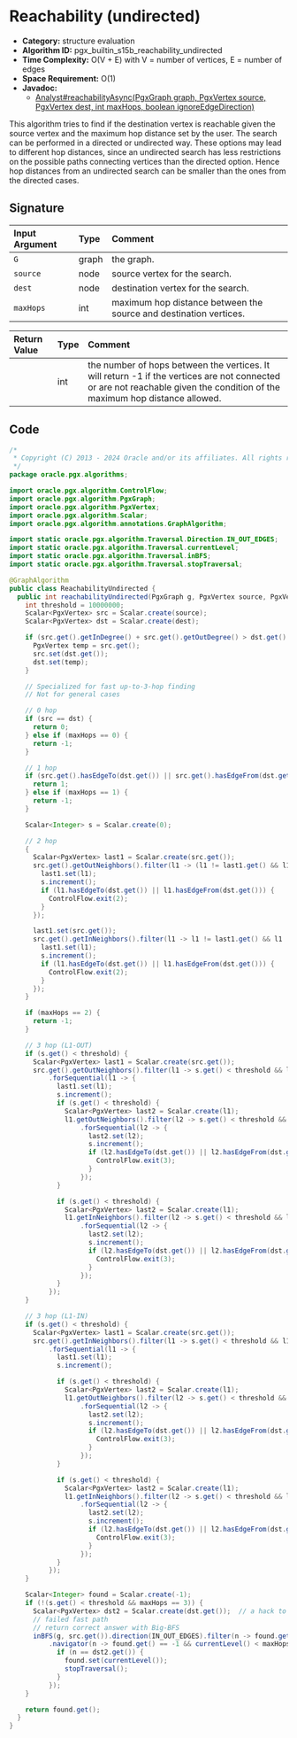 # Reachability (undirected)

- **Category:** structure evaluation
- **Algorithm ID:** pgx_builtin_s15b_reachability_undirected
- **Time Complexity:** O(V + E) with V = number of vertices, E = number of edges
- **Space Requirement:** O(1)
- **Javadoc:**
  - [Analyst#reachabilityAsync(PgxGraph graph, PgxVertex<ID> source, PgxVertex<ID> dest, int maxHops, boolean ignoreEdgeDirection)](https://docs.oracle.com/en/database/oracle/property-graph/24.4/spgjv/oracle/pgx/api/Analyst.html#reachabilityAsync_oracle_pgx_api_PgxGraph_oracle_pgx_api_PgxVertex_oracle_pgx_api_PgxVertex_int_boolean_)

This algorithm tries to find if the destination vertex is reachable given the source vertex and the maximum hop distance set by the user. The search can be performed in a directed or undirected way. These options may lead to different hop distances, since an undirected search has less restrictions on the possible paths connecting vertices than the directed option. Hence hop distances from an undirected search can be smaller than the ones from the directed cases.

## Signature

| Input Argument | Type | Comment |
| :--- | :--- | :--- |
| `G` | graph | the graph. |
| `source` | node | source vertex for the search. |
| `dest` | node | destination vertex for the search. |
| `maxHops` | int | maximum hop distance between the source and destination vertices. |

| Return Value | Type | Comment |
| :--- | :--- | :--- |
| | int | the number of hops between the vertices. It will return -1 if the vertices are not connected or are not reachable given the condition of the maximum hop distance allowed. |

## Code

```java
/*
 * Copyright (C) 2013 - 2024 Oracle and/or its affiliates. All rights reserved.
 */
package oracle.pgx.algorithms;

import oracle.pgx.algorithm.ControlFlow;
import oracle.pgx.algorithm.PgxGraph;
import oracle.pgx.algorithm.PgxVertex;
import oracle.pgx.algorithm.Scalar;
import oracle.pgx.algorithm.annotations.GraphAlgorithm;

import static oracle.pgx.algorithm.Traversal.Direction.IN_OUT_EDGES;
import static oracle.pgx.algorithm.Traversal.currentLevel;
import static oracle.pgx.algorithm.Traversal.inBFS;
import static oracle.pgx.algorithm.Traversal.stopTraversal;

@GraphAlgorithm
public class ReachabilityUndirected {
  public int reachabilityUndirected(PgxGraph g, PgxVertex source, PgxVertex dest, int maxHops) {
    int threshold = 10000000;
    Scalar<PgxVertex> src = Scalar.create(source);
    Scalar<PgxVertex> dst = Scalar.create(dest);

    if (src.get().getInDegree() + src.get().getOutDegree() > dst.get().getInDegree() + dst.get().getOutDegree()) {
      PgxVertex temp = src.get();
      src.set(dst.get());
      dst.set(temp);
    }

    // Specialized for fast up-to-3-hop finding
    // Not for general cases

    // 0 hop
    if (src == dst) {
      return 0;
    } else if (maxHops == 0) {
      return -1;
    }

    // 1 hop
    if (src.get().hasEdgeTo(dst.get()) || src.get().hasEdgeFrom(dst.get())) {
      return 1;
    } else if (maxHops == 1) {
      return -1;
    }

    Scalar<Integer> s = Scalar.create(0);

    // 2 hop
    {
      Scalar<PgxVertex> last1 = Scalar.create(src.get());
      src.get().getOutNeighbors().filter(l1 -> (l1 != last1.get() && l1 != src.get())).forSequential(l1 -> {
        last1.set(l1);
        s.increment();
        if (l1.hasEdgeTo(dst.get()) || l1.hasEdgeFrom(dst.get())) {
          ControlFlow.exit(2);
        }
      });

      last1.set(src.get());
      src.get().getInNeighbors().filter(l1 -> l1 != last1.get() && l1 != src.get()).forSequential(l1 -> {
        last1.set(l1);
        s.increment();
        if (l1.hasEdgeTo(dst.get()) || l1.hasEdgeFrom(dst.get())) {
          ControlFlow.exit(2);
        }
      });
    }

    if (maxHops == 2) {
      return -1;
    }

    // 3 hop (L1-OUT)
    if (s.get() < threshold) {
      Scalar<PgxVertex> last1 = Scalar.create(src.get());
      src.get().getOutNeighbors().filter(l1 -> s.get() < threshold && l1 != last1.get() && l1 != src.get())
          .forSequential(l1 -> {
            last1.set(l1);
            s.increment();
            if (s.get() < threshold) {
              Scalar<PgxVertex> last2 = Scalar.create(l1);
              l1.getOutNeighbors().filter(l2 -> s.get() < threshold && l2 != last2.get() && l2 != l1 && l2 != src.get())
                  .forSequential(l2 -> {
                    last2.set(l2);
                    s.increment();
                    if (l2.hasEdgeTo(dst.get()) || l2.hasEdgeFrom(dst.get())) {
                      ControlFlow.exit(3);
                    }
                  });
            }

            if (s.get() < threshold) {
              Scalar<PgxVertex> last2 = Scalar.create(l1);
              l1.getInNeighbors().filter(l2 -> s.get() < threshold && l2 != last2.get() && l2 != l1 && l2 != src.get())
                  .forSequential(l2 -> {
                    last2.set(l2);
                    s.increment();
                    if (l2.hasEdgeTo(dst.get()) || l2.hasEdgeFrom(dst.get())) {
                      ControlFlow.exit(3);
                    }
                  });
            }
          });
    }

    // 3 hop (L1-IN)
    if (s.get() < threshold) {
      Scalar<PgxVertex> last1 = Scalar.create(src.get());
      src.get().getInNeighbors().filter(l1 -> s.get() < threshold && l1 != last1.get() && l1 != src.get())
          .forSequential(l1 -> {
            last1.set(l1);
            s.increment();

            if (s.get() < threshold) {
              Scalar<PgxVertex> last2 = Scalar.create(l1);
              l1.getOutNeighbors().filter(l2 -> s.get() < threshold && l2 != last2.get() && l2 != l1 && l2 != src.get())
                  .forSequential(l2 -> {
                    last2.set(l2);
                    s.increment();
                    if (l2.hasEdgeTo(dst.get()) || l2.hasEdgeFrom(dst.get())) {
                      ControlFlow.exit(3);
                    }
                  });
            }

            if (s.get() < threshold) {
              Scalar<PgxVertex> last2 = Scalar.create(l1);
              l1.getInNeighbors().filter(l2 -> s.get() < threshold && l2 != last2.get() && l2 != l1 && l2 != src.get())
                  .forSequential(l2 -> {
                    last2.set(l2);
                    s.increment();
                    if (l2.hasEdgeTo(dst.get()) || l2.hasEdgeFrom(dst.get())) {
                      ControlFlow.exit(3);
                    }
                  });
            }
          });
    }

    Scalar<Integer> found = Scalar.create(-1);
    if (!(s.get() < threshold && maxHops == 3)) {
      Scalar<PgxVertex> dst2 = Scalar.create(dst.get());  // a hack to get away with creating accessor in above code
      // failed fast path
      // return correct answer with Big-BFS
      inBFS(g, src.get()).direction(IN_OUT_EDGES).filter(n -> found.get() == -1)
          .navigator(n -> found.get() == -1 && currentLevel() < maxHops).forward(n -> {
            if (n == dst2.get()) {
              found.set(currentLevel());
              stopTraversal();
            }
          });
    }

    return found.get();
  }
}
```
